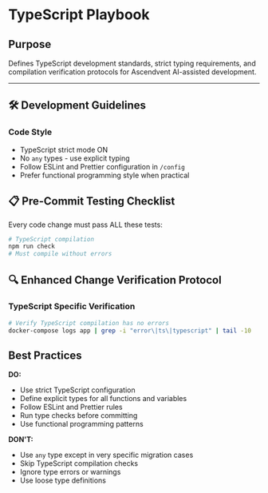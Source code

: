 # TypeScript Playbook

## Purpose

Defines TypeScript development standards, strict typing requirements, and compilation verification protocols for Ascendvent AI-assisted development.

---

## 🛠 Development Guidelines

### Code Style

* TypeScript strict mode ON
* No `any` types - use explicit typing
* Follow ESLint and Prettier configuration in `/config`
* Prefer functional programming style when practical

## 📋 Pre-Commit Testing Checklist

Every code change must pass ALL these tests:

```bash
# TypeScript compilation
npm run check
# Must compile without errors
```

## 🔍 Enhanced Change Verification Protocol

### TypeScript Specific Verification

```bash
# Verify TypeScript compilation has no errors
docker-compose logs app | grep -i "error\|ts\|typescript" | tail -10
```

## Best Practices

**DO:**
* Use strict TypeScript configuration
* Define explicit types for all functions and variables
* Follow ESLint and Prettier rules
* Run type checks before committing
* Use functional programming patterns

**DON'T:**
* Use `any` type except in very specific migration cases
* Skip TypeScript compilation checks
* Ignore type errors or warnings
* Use loose type definitions

